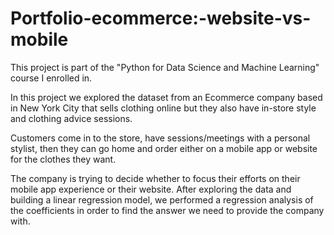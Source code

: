 # Portfolio-ecommerce:-website-vs-mobile
This project is part of the "Python for Data Science and Machine Learning" course I enrolled in.

In this project we explored the dataset from an Ecommerce company based in New York City that sells clothing online but they also have in-store style and clothing advice sessions.

Customers come in to the store, have sessions/meetings with a personal stylist, then they can go home and order either on a mobile app or website for the clothes they want.

The company is trying to decide whether to focus their efforts on their mobile app experience or their website. After exploring the data and building a linear regression model, we performed a regression analysis of the coefficients in order to find the answer we need to provide the company with.
